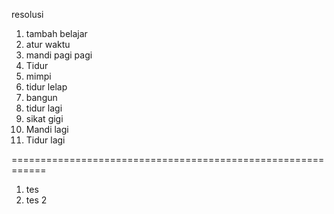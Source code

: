 resolusi

1. tambah belajar
2. atur waktu
3. mandi pagi pagi
4. Tidur
5. mimpi
6. tidur lelap
7. bangun
8. tidur lagi
9. sikat gigi
10. Mandi lagi
11. Tidur lagi


============================================================

1. tes
2. tes 2
